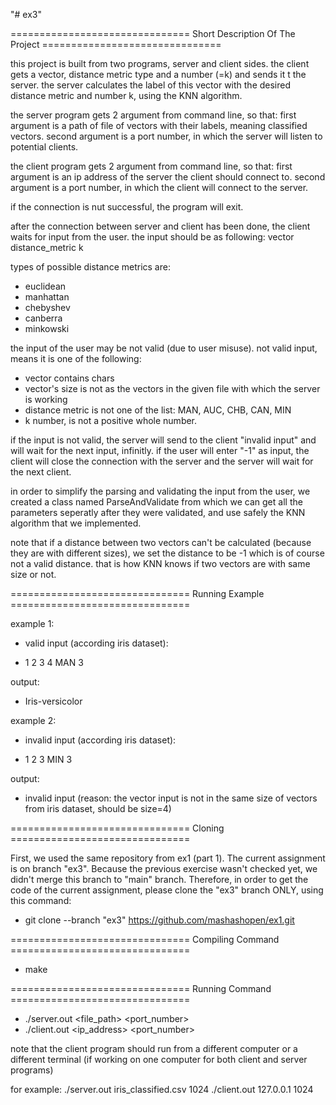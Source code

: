 "# ex3" 

=============================== Short Description Of The Project =============================== 

this project is built from two programs, server and client sides. the client gets a vector, distance metric type and a number (=k) and sends it t the server. the server calculates the label of this vector with the desired distance metric and number k, using the KNN algorithm. 

the server program gets 2 argument from command line, so that:
first argument is a path of  file of vectors with their labels, meaning classified vectors.
second argument is a port number, in which the server will listen to potential clients.

the client program gets 2 argument from command line, so that:
first argument is an ip address of the server the client should connect to.
second argument is a port number, in which the client will connect to the server.

if the connection is nut successful, the program will exit.

after the connection between server and client has been done, the client waits for input from the user.
the input should be as following:
vector distance_metric k

types of possible distance metrics are:
- euclidean
- manhattan
- chebyshev
- canberra
- minkowski

the input of the user may be not valid (due to user misuse). not valid input, means it is one of the following:
- vector contains chars
- vector's size is not as the vectors in the given file with which the server is working
- distance metric is not one of the list: MAN, AUC, CHB, CAN, MIN
- k number, is not a positive whole number.

if the input is not valid, the server will send to the client "invalid input" and will wait for the next input, infinitly.
if the user will enter "-1" as input, the client will close the connection with the server and the server will wait for the next client.

in order to simplify the parsing and validating the input from the user, we created a class named ParseAndValidate from which we can get all the parameters seperatly after they were validated, and use safely the KNN algorithm that we implemented. 

note that if a distance between two vectors can't be calculated (because they are with different sizes), we set the distance to be -1 which is of course not a valid distance. that is how KNN knows if two vectors are with same size or not.


=============================== Running Example ===============================

example 1:
- valid input (according iris dataset):
* 1 2 3 4 MAN 3 

output: 
* Iris-versicolor


example 2:
- invalid input (according iris dataset):
* 1 2 3 MIN 3

output: 
* invalid input
 (reason: the vector input is not in the same size of vectors from iris dataset, should be size=4)
 
 
 
 =============================== Cloning ===============================
 
First, we used the same repository from ex1 (part 1). The current assignment is on branch "ex3". Because the previous exercise wasn't checked yet, we didn't merge this branch to "main" branch. Therefore, in order to get the code of the current assignment, please clone the "ex3" branch ONLY, using this command:

  * git clone --branch "ex3" https://github.com/mashashopen/ex1.git


 =============================== Compiling Command ===============================

 * make 


 =============================== Running Command ===============================

 * ./server.out <file_path> <port_number>
 * ./client.out <ip_address> <port_number> 

note that the client program should run from a different computer or a different terminal (if working on one computer for both client and server programs)
 
 for example:
 ./server.out iris_classified.csv 1024
 ./client.out 127.0.0.1 1024
